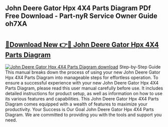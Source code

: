## John Deere Gator Hpx 4X4 Parts Diagram PDf Free Download - Part-nyR Service Owner Guide oh7XA

# <h2><a href="http://dfpnmgo.blite.top/?on=John+Deere+Gator+Hpx+4X4+Parts+Diagram">🔗Download New 👉🔴 John Deere Gator Hpx 4X4 Parts Diagram</a></h2>

[![John Deere Gator Hpx 4X4 Parts Diagram download](https://i.imgur.com/lujVjoI.png)](http://dfpnmgo.blite.top/?on=John+Deere+Gator+Hpx+4X4+Parts+Diagram)
Step-by-Step Guide This manual breaks down the process of using your new John Deere Gator Hpx 4X4 Parts Diagram into manageable steps for effortless operation. To ensure a successful experience with your new John Deere Gator Hpx 4X4 Parts Diagram, please read this user manual carefully before use. It includes detailed instructions for product setup, as well as information on how to use its various features and capabilities. This John Deere Gator Hpx 4X4 Parts Diagram comes equipped with a wealth of features to maximize your productivity. Your Success is Our Goal John Deere Gator Hpx 4X4 Parts Diagram. We are committed to providing you with the tools and support you need.
